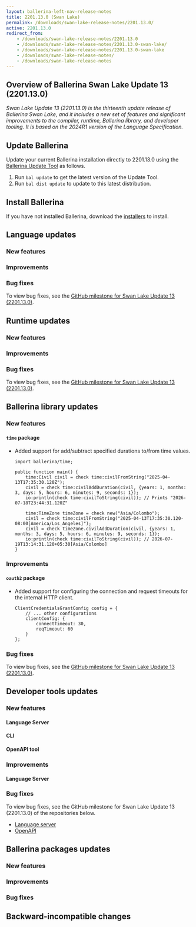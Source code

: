 ```yaml
---
layout: ballerina-left-nav-release-notes
title: 2201.13.0 (Swan Lake) 
permalink: /downloads/swan-lake-release-notes/2201.13.0/
active: 2201.13.0
redirect_from: 
    - /downloads/swan-lake-release-notes/2201.13.0
    - /downloads/swan-lake-release-notes/2201.13.0-swan-lake/
    - /downloads/swan-lake-release-notes/2201.13.0-swan-lake
    - /downloads/swan-lake-release-notes/
    - /downloads/swan-lake-release-notes
---
```


## Overview of Ballerina Swan Lake Update 13 (2201.13.0)

<em> Swan Lake Update 13 (2201.13.0) is the thirteenth update release of Ballerina Swan Lake, and it includes a new set of features and significant improvements to the compiler, runtime, Ballerina library, and developer tooling. It is based on the 2024R1 version of the Language Specification.</em>

## Update Ballerina

Update your current Ballerina installation directly to 2201.13.0 using the [Ballerina Update Tool](/learn/update-tool/) as follows.

1. Run `bal update` to get the latest version of the Update Tool.
2. Run `bal dist update` to update to this latest distribution.

## Install Ballerina

If you have not installed Ballerina, download the [installers](/downloads/#swanlake) to install.

## Language updates

### New features

### Improvements

### Bug fixes

To view bug fixes, see the [GitHub milestone for Swan Lake Update 13 (2201.13.0)](https://github.com/ballerina-platform/ballerina-lang/issues?q=is%3Aissue+label%3ATeam%2FCompilerFE+milestone%3A2201.13.0+is%3Aclosed+label%3AType%2FBug).

## Runtime updates

### New features

### Improvements

### Bug fixes

To view bug fixes, see the [GitHub milestone for Swan Lake Update 13 (2201.13.0)](https://github.com/ballerina-platform/ballerina-lang/issues?q=is%3Aissue+milestone%3A2201.13.0+label%3ATeam%2FjBallerina+label%3AType%2FBug+is%3Aclosed).

## Ballerina library updates

### New features

#### `time` package

- Added support for add/subtract specified durations to/from time values.

    ```ballerina
    import ballerina/time;

    public function main() {
        time:Civil civil = check time:civilFromString("2025-04-13T17:35:30.120Z");
        civil = check time:civilAddDuration(civil, {years: 1, months: 3, days: 5, hours: 6, minutes: 9, seconds: 1});
        io:println(check time:civilToString(civil)); // Prints "2026-07-18T23:44:31.120Z"

        time:TimeZone timeZone = check new("Asia/Colombo");
        civil = check time:civilFromString("2025-04-13T17:35:30.120-08:00[America/Los_Angeles]");
        civil = check timeZone.civilAddDuration(civil, {years: 1, months: 3, days: 5, hours: 6, minutes: 9, seconds: 1});
        io:println(check time:civilToString(civil)); // 2026-07-19T13:14:31.120+05:30[Asia/Colombo]
    }
    ```

### Improvements

#### `oauth2` package

- Added support for configuring the connection and request timeouts for the internal HTTP client.

    ```ballerina
    ClientCredentialsGrantConfig config = {
        // ... other configurations
        clientConfig: {
            connectTimeout: 30,
            reqTimeout: 60
        }
    };
    ```

### Bug fixes

To view bug fixes, see the [GitHub milestone for Swan Lake Update 13 (2201.13.0)](https://github.com/ballerina-platform/ballerina-standard-library/issues?q=is%3Aclosed+is%3Aissue+milestone%3A%222201.13.0%22+label%3AType%2FBug).

## Developer tools updates

### New features

#### Language Server

#### CLI

#### OpenAPI tool

### Improvements

#### Language Server

### Bug fixes

To view bug fixes, see the GitHub milestone for Swan Lake Update 13 (2201.13.0) of the repositories below.

- [Language server](https://github.com/ballerina-platform/ballerina-lang/issues?q=is%3Aissue+label%3ATeam%2FLanguageServer+milestone%3A2201.13.0+is%3Aclosed+label%3AType%2FBug+)
- [OpenAPI](https://github.com/ballerina-platform/openapi-tools/issues?q=is%3Aissue+label%3AType%2FBug+milestone%3A%22Swan+Lake+2201.13.0%22+is%3Aclosed)

## Ballerina packages updates

### New features

### Improvements

### Bug fixes

## Backward-incompatible changes
